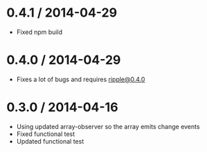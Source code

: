 
0.4.1 / 2014-04-29
==================

 * Fixed npm build

0.4.0 / 2014-04-29
==================

 * Fixes a lot of bugs and requires ripple@0.4.0

0.3.0 / 2014-04-16
==================

 * Using updated array-observer so the array emits change events
 * Fixed functional test
 * Updated functional test
